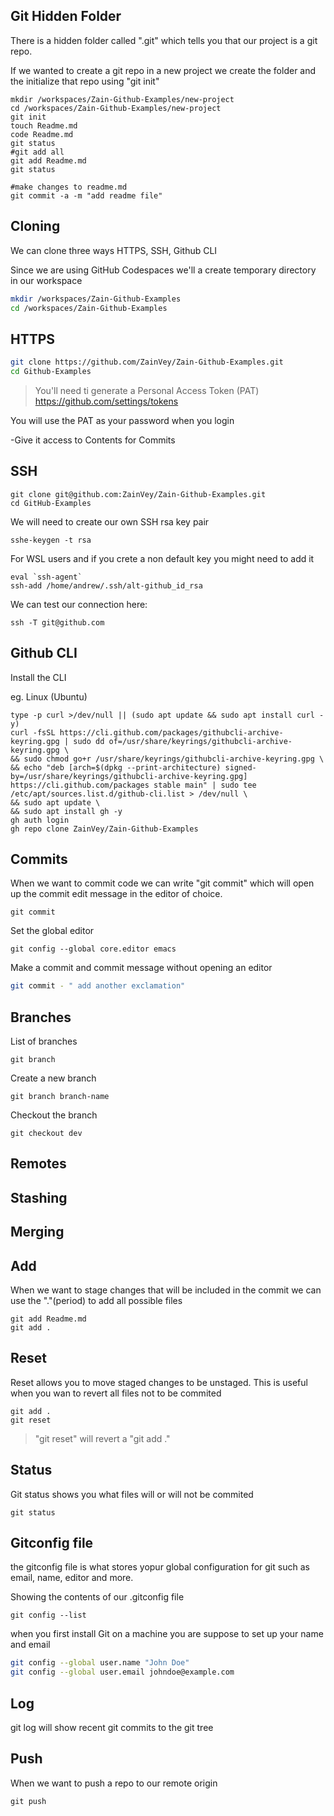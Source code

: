 ## Git Hidden Folder

There is a hidden folder called ".git" which tells you that our project is a git repo.

If we wanted to create a git repo in a new project we create the folder and the initialize that repo using "git init"

```
mkdir /workspaces/Zain-Github-Examples/new-project
cd /workspaces/Zain-Github-Examples/new-project
git init
touch Readme.md
code Readme.md
git status
#git add all
git add Readme.md
git status

#make changes to readme.md
git commit -a -m "add readme file"
```

## Cloning

We can clone three ways HTTPS, SSH, Github CLI

Since we are using GitHub Codespaces we'll a create temporary directory in our workspace

```sh
mkdir /workspaces/Zain-Github-Examples
cd /workspaces/Zain-Github-Examples
```


## HTTPS

```sh
git clone https://github.com/ZainVey/Zain-Github-Examples.git
cd Github-Examples
```
>You'll need ti generate a Personal Access Token (PAT)
https://github.com/settings/tokens

You will use the PAT as your password when you login

-Give it access to Contents for Commits

## SSH

```
git clone git@github.com:ZainVey/Zain-Github-Examples.git
cd GitHub-Examples
```

We will need to create our own SSH rsa key pair

```
sshe-keygen -t rsa
```
For WSL users and if you crete a non default key you might need to add it

```
eval `ssh-agent`
ssh-add /home/andrew/.ssh/alt-github_id_rsa
```

We can test our connection here:

```
ssh -T git@github.com
```

## Github CLI
Install the CLI

eg. Linux (Ubuntu)

```
type -p curl >/dev/null || (sudo apt update && sudo apt install curl -y)
curl -fsSL https://cli.github.com/packages/githubcli-archive-keyring.gpg | sudo dd of=/usr/share/keyrings/githubcli-archive-keyring.gpg \
&& sudo chmod go+r /usr/share/keyrings/githubcli-archive-keyring.gpg \
&& echo "deb [arch=$(dpkg --print-architecture) signed-by=/usr/share/keyrings/githubcli-archive-keyring.gpg] https://cli.github.com/packages stable main" | sudo tee /etc/apt/sources.list.d/github-cli.list > /dev/null \
&& sudo apt update \
&& sudo apt install gh -y
gh auth login
gh repo clone ZainVey/Zain-Github-Examples
```

## Commits

When we want to commit code we can write "git commit" which will open
up the commit edit message in the editor of choice.

```
git commit
```
Set the global editor
```
git config --global core.editor emacs
```
Make a commit and commit message without opening an editor
```sh
git commit - " add another exclamation"
```
## Branches

List of branches

```
git branch
```

Create a new branch

```
git branch branch-name
```

Checkout the branch

```
git checkout dev
```

## Remotes

## Stashing

## Merging

## Add

When we want to stage changes that will be included in the commit 
we can use the "."(period) to add all possible files

```
git add Readme.md
git add .
```

## Reset

Reset allows you to move staged changes to be unstaged.
This is useful when you wan to revert all files not to be commited

```
git add .
git reset
```
>"git reset" will revert a "git add ."

## Status

Git status shows you what files will or will not be commited

```
git status
```

## Gitconfig file

the gitconfig file is what stores yopur global configuration for git such as 
email, name, editor and more.

Showing the contents of our .gitconfig file
```
git config --list
```

when you first install Git on a machine you are suppose to set up your name
and email

```sh
git config --global user.name "John Doe"
git config --global user.email johndoe@example.com
```

## Log

git log will show recent git commits to the git tree

## Push

When we want to push a repo to our remote origin

```
git push
```